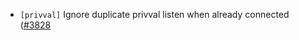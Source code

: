 - `[privval]` Ignore duplicate privval listen when already connected ([\#3828](https://github.com/depinnetwork/por-consensus/issues/3828)
